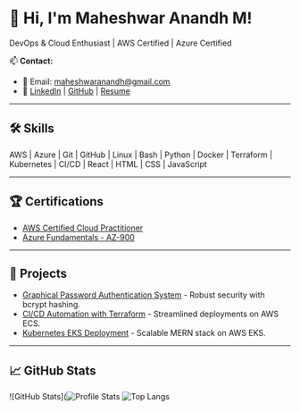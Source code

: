 # 👋 Hi, I'm Maheshwar Anandh M!

DevOps & Cloud Enthusiast | AWS Certified | Azure Certified

📫 **Contact:**  
- 📧 Email: maheshwaranandh@gmail.com  
- 🔗 [LinkedIn](https://www.linkedin.com/in/maheshwar-anandh-m-438221254) | [GitHub](https://github.com/maheshwaranandh) | [Resume](https://drive.google.com/file/d/1r2-iynbrsEgTq_Ih_1YS5RRqNkN8MFfW/view?usp=drive_link)

---

## 🛠️ Skills
AWS | Azure | Git | GitHub | Linux | Bash | Python | Docker | Terraform | Kubernetes | CI/CD | React | HTML | CSS | JavaScript

---

## 🏆 Certifications
- [AWS Certified Cloud Practitioner](https://www.credly.com/badges/52cc8756-5f5e-4d84-8e1b-baea7bf05231/public_url)
- [Azure Fundamentals - AZ-900](https://www.credly.com/badges/c42fb7a4-d8f6-4a6b-ab73-fda1209c5e7d/public_url)

---

## 🚀 Projects
- [Graphical Password Authentication System](https://github.com/maheshwaranandh/_Graphical-Password-Authentication-System) - Robust security with bcrypt hashing.
- [CI/CD Automation with Terraform](https://github.com/maheshwaranandh/_CI-CD-Automation-with-Terraform-and-GitHub-Actions) - Streamlined deployments on AWS ECS.
- [Kubernetes EKS Deployment](#) - Scalable MERN stack on AWS EKS.

---

## 📈 GitHub Stats
![GitHub Stats](![Profile Stats](http://github-profile-summary-cards.vercel.app/api/cards/profile-details?username=maheshwaranandh&theme=radical)
![Top Langs](https://github-readme-stats.vercel.app/api/top-langs/?username=maheshwaranandh&layout=compact&theme=radical)
